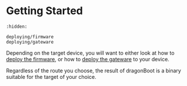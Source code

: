 Getting Started
===============

```{toctree}
:hidden:

deploying/firmware
deploying/gateware
```

Depending on the target device, you will want to either look at how to [deploy the firmware](deploying/firmware.md), or how to [deploy the gateware](deploying/gateware.md) to your device.

Regardless of the route you choose, the result of dragonBoot is a binary suitable for the target of your choice.

